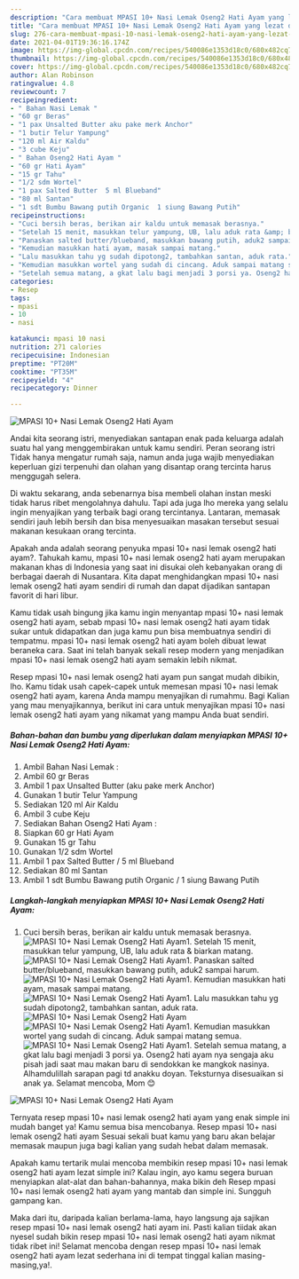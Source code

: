 ```yaml
---
description: "Cara membuat MPASI 10+ Nasi Lemak Oseng2 Hati Ayam yang lezat dan Mudah Dibuat"
title: "Cara membuat MPASI 10+ Nasi Lemak Oseng2 Hati Ayam yang lezat dan Mudah Dibuat"
slug: 276-cara-membuat-mpasi-10-nasi-lemak-oseng2-hati-ayam-yang-lezat-dan-mudah-dibuat
date: 2021-04-01T19:36:16.174Z
image: https://img-global.cpcdn.com/recipes/540086e1353d18c0/680x482cq70/mpasi-10-nasi-lemak-oseng2-hati-ayam-foto-resep-utama.jpg
thumbnail: https://img-global.cpcdn.com/recipes/540086e1353d18c0/680x482cq70/mpasi-10-nasi-lemak-oseng2-hati-ayam-foto-resep-utama.jpg
cover: https://img-global.cpcdn.com/recipes/540086e1353d18c0/680x482cq70/mpasi-10-nasi-lemak-oseng2-hati-ayam-foto-resep-utama.jpg
author: Alan Robinson
ratingvalue: 4.8
reviewcount: 7
recipeingredient:
- " Bahan Nasi Lemak "
- "60 gr Beras"
- "1 pax Unsalted Butter aku pake merk Anchor"
- "1 butir Telur Yampung"
- "120 ml Air Kaldu"
- "3 cube Keju"
- " Bahan Oseng2 Hati Ayam "
- "60 gr Hati Ayam"
- "15 gr Tahu"
- "1/2 sdm Wortel"
- "1 pax Salted Butter  5 ml Blueband"
- "80 ml Santan"
- "1 sdt Bumbu Bawang putih Organic  1 siung Bawang Putih"
recipeinstructions:
- "Cuci bersih beras, berikan air kaldu untuk memasak berasnya."
- "Setelah 15 menit, masukkan telur yampung, UB, lalu aduk rata &amp; biarkan matang."
- "Panaskan salted butter/blueband, masukkan bawang putih, aduk2 sampai harum."
- "Kemudian masukkan hati ayam, masak sampai matang."
- "Lalu masukkan tahu yg sudah dipotong2, tambahkan santan, aduk rata."
- "Kemudian masukkan wortel yang sudah di cincang. Aduk sampai matang semua."
- "Setelah semua matang, a gkat lalu bagi menjadi 3 porsi ya. Oseng2 hati ayam nya sengaja aku pisah jadi saat mau makan baru di sendokkan ke mangkok nasinya. Alhamdulillah sarapan pagi td anakku doyan. Teksturnya disesuaikan si anak ya. Selamat mencoba, Mom 😊"
categories:
- Resep
tags:
- mpasi
- 10
- nasi

katakunci: mpasi 10 nasi 
nutrition: 271 calories
recipecuisine: Indonesian
preptime: "PT20M"
cooktime: "PT35M"
recipeyield: "4"
recipecategory: Dinner

---
```



![MPASI 10+ Nasi Lemak Oseng2 Hati Ayam](https://img-global.cpcdn.com/recipes/540086e1353d18c0/680x482cq70/mpasi-10-nasi-lemak-oseng2-hati-ayam-foto-resep-utama.jpg)

Andai kita seorang istri, menyediakan santapan enak pada keluarga adalah suatu hal yang menggembirakan untuk kamu sendiri. Peran seorang istri Tidak hanya mengatur rumah saja, namun anda juga wajib menyediakan keperluan gizi terpenuhi dan olahan yang disantap orang tercinta harus menggugah selera.

Di waktu  sekarang, anda sebenarnya bisa membeli olahan instan meski tidak harus ribet mengolahnya dahulu. Tapi ada juga lho mereka yang selalu ingin menyajikan yang terbaik bagi orang tercintanya. Lantaran, memasak sendiri jauh lebih bersih dan bisa menyesuaikan masakan tersebut sesuai makanan kesukaan orang tercinta. 



Apakah anda adalah seorang penyuka mpasi 10+ nasi lemak oseng2 hati ayam?. Tahukah kamu, mpasi 10+ nasi lemak oseng2 hati ayam merupakan makanan khas di Indonesia yang saat ini disukai oleh kebanyakan orang di berbagai daerah di Nusantara. Kita dapat menghidangkan mpasi 10+ nasi lemak oseng2 hati ayam sendiri di rumah dan dapat dijadikan santapan favorit di hari libur.

Kamu tidak usah bingung jika kamu ingin menyantap mpasi 10+ nasi lemak oseng2 hati ayam, sebab mpasi 10+ nasi lemak oseng2 hati ayam tidak sukar untuk didapatkan dan juga kamu pun bisa membuatnya sendiri di tempatmu. mpasi 10+ nasi lemak oseng2 hati ayam boleh dibuat lewat beraneka cara. Saat ini telah banyak sekali resep modern yang menjadikan mpasi 10+ nasi lemak oseng2 hati ayam semakin lebih nikmat.

Resep mpasi 10+ nasi lemak oseng2 hati ayam pun sangat mudah dibikin, lho. Kamu tidak usah capek-capek untuk memesan mpasi 10+ nasi lemak oseng2 hati ayam, karena Anda mampu menyajikan di rumahmu. Bagi Kalian yang mau menyajikannya, berikut ini cara untuk menyajikan mpasi 10+ nasi lemak oseng2 hati ayam yang nikamat yang mampu Anda buat sendiri.

<!--inarticleads1-->

##### Bahan-bahan dan bumbu yang diperlukan dalam menyiapkan MPASI 10+ Nasi Lemak Oseng2 Hati Ayam:

1. Ambil  Bahan Nasi Lemak :
1. Ambil 60 gr Beras
1. Ambil 1 pax Unsalted Butter (aku pake merk Anchor)
1. Gunakan 1 butir Telur Yampung
1. Sediakan 120 ml Air Kaldu
1. Ambil 3 cube Keju
1. Sediakan  Bahan Oseng2 Hati Ayam :
1. Siapkan 60 gr Hati Ayam
1. Gunakan 15 gr Tahu
1. Gunakan 1/2 sdm Wortel
1. Ambil 1 pax Salted Butter / 5 ml Blueband
1. Sediakan 80 ml Santan
1. Ambil 1 sdt Bumbu Bawang putih Organic / 1 siung Bawang Putih




<!--inarticleads2-->

##### Langkah-langkah menyiapkan MPASI 10+ Nasi Lemak Oseng2 Hati Ayam:

1. Cuci bersih beras, berikan air kaldu untuk memasak berasnya.
<img src="//assets-global.cpcdn.com/assets/icons/button_play-2c75c40dde080a61004c1f40b05d8f140eaff45d7e9e6481dc71c63d2e7c4909.png" alt="MPASI 10+ Nasi Lemak Oseng2 Hati Ayam">1. Setelah 15 menit, masukkan telur yampung, UB, lalu aduk rata &amp; biarkan matang.
<img src="//assets-global.cpcdn.com/assets/icons/button_play-2c75c40dde080a61004c1f40b05d8f140eaff45d7e9e6481dc71c63d2e7c4909.png" alt="MPASI 10+ Nasi Lemak Oseng2 Hati Ayam">1. Panaskan salted butter/blueband, masukkan bawang putih, aduk2 sampai harum.
<img src="//assets-global.cpcdn.com/assets/icons/button_play-2c75c40dde080a61004c1f40b05d8f140eaff45d7e9e6481dc71c63d2e7c4909.png" alt="MPASI 10+ Nasi Lemak Oseng2 Hati Ayam">1. Kemudian masukkan hati ayam, masak sampai matang.
<img src="//assets-global.cpcdn.com/assets/icons/button_play-2c75c40dde080a61004c1f40b05d8f140eaff45d7e9e6481dc71c63d2e7c4909.png" alt="MPASI 10+ Nasi Lemak Oseng2 Hati Ayam">1. Lalu masukkan tahu yg sudah dipotong2, tambahkan santan, aduk rata.
<img src="//assets-global.cpcdn.com/assets/icons/button_play-2c75c40dde080a61004c1f40b05d8f140eaff45d7e9e6481dc71c63d2e7c4909.png" alt="MPASI 10+ Nasi Lemak Oseng2 Hati Ayam"><img src="//assets-global.cpcdn.com/assets/icons/button_play-2c75c40dde080a61004c1f40b05d8f140eaff45d7e9e6481dc71c63d2e7c4909.png" alt="MPASI 10+ Nasi Lemak Oseng2 Hati Ayam">1. Kemudian masukkan wortel yang sudah di cincang. Aduk sampai matang semua.
<img src="//assets-global.cpcdn.com/assets/icons/button_play-2c75c40dde080a61004c1f40b05d8f140eaff45d7e9e6481dc71c63d2e7c4909.png" alt="MPASI 10+ Nasi Lemak Oseng2 Hati Ayam">1. Setelah semua matang, a gkat lalu bagi menjadi 3 porsi ya. Oseng2 hati ayam nya sengaja aku pisah jadi saat mau makan baru di sendokkan ke mangkok nasinya. Alhamdulillah sarapan pagi td anakku doyan. Teksturnya disesuaikan si anak ya. Selamat mencoba, Mom 😊
<img src="//assets-global.cpcdn.com/assets/icons/button_play-2c75c40dde080a61004c1f40b05d8f140eaff45d7e9e6481dc71c63d2e7c4909.png" alt="MPASI 10+ Nasi Lemak Oseng2 Hati Ayam">



Ternyata resep mpasi 10+ nasi lemak oseng2 hati ayam yang enak simple ini mudah banget ya! Kamu semua bisa mencobanya. Resep mpasi 10+ nasi lemak oseng2 hati ayam Sesuai sekali buat kamu yang baru akan belajar memasak maupun juga bagi kalian yang sudah hebat dalam memasak.

Apakah kamu tertarik mulai mencoba membikin resep mpasi 10+ nasi lemak oseng2 hati ayam lezat simple ini? Kalau ingin, ayo kamu segera buruan menyiapkan alat-alat dan bahan-bahannya, maka bikin deh Resep mpasi 10+ nasi lemak oseng2 hati ayam yang mantab dan simple ini. Sungguh gampang kan. 

Maka dari itu, daripada kalian berlama-lama, hayo langsung aja sajikan resep mpasi 10+ nasi lemak oseng2 hati ayam ini. Pasti kalian tiidak akan nyesel sudah bikin resep mpasi 10+ nasi lemak oseng2 hati ayam nikmat tidak ribet ini! Selamat mencoba dengan resep mpasi 10+ nasi lemak oseng2 hati ayam lezat sederhana ini di tempat tinggal kalian masing-masing,ya!.

